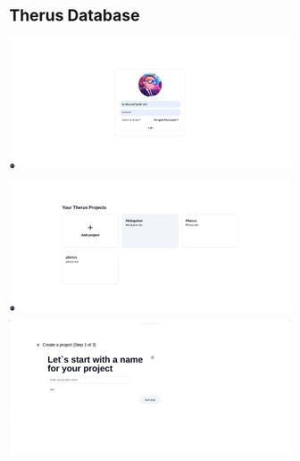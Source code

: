# Therus Database
<p align="center">
  <img src="https://github.com/phe-rus/therus/blob/main/therus-login.png" height="50%" width="100%" alt="Pherus Logo">
</p>

<p align="center">
  <img src="https://github.com/phe-rus/therus/blob/main/therus-projects.png" height="50%" width="100%" alt="Pherus Logo">
</p>

<p align="center">
  <img src="https://github.com/phe-rus/therus/blob/main/therus-create.png" height="50%" width="100%" alt="Pherus Logo">
</p>
